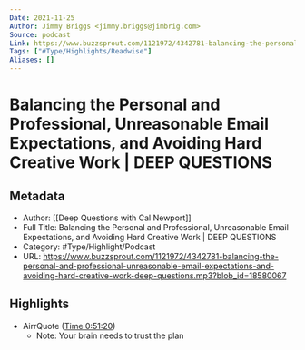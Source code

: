 ```yaml
---
Date: 2021-11-25
Author: Jimmy Briggs <jimmy.briggs@jimbrig.com>
Source: podcast
Link: https://www.buzzsprout.com/1121972/4342781-balancing-the-personal-and-professional-unreasonable-email-expectations-and-avoiding-hard-creative-work-deep-questions.mp3?blob_id=18580067
Tags: ["#Type/Highlights/Readwise"]
Aliases: []
---
```

# Balancing the Personal and Professional, Unreasonable Email Expectations, and Avoiding Hard Creative Work | DEEP QUESTIONS

## Metadata
- Author: [[Deep Questions with Cal Newport]]
- Full Title: Balancing the Personal and Professional, Unreasonable Email Expectations, and Avoiding Hard Creative Work | DEEP QUESTIONS
- Category: #Type/Highlight/Podcast
- URL: https://www.buzzsprout.com/1121972/4342781-balancing-the-personal-and-professional-unreasonable-email-expectations-and-avoiding-hard-creative-work-deep-questions.mp3?blob_id=18580067

## Highlights
- AirrQuote ([Time 0:51:20](https://www.airr.io/quote/5f3724a0a7c7e0da4e99a887))
    - Note: Your brain needs to trust the plan
